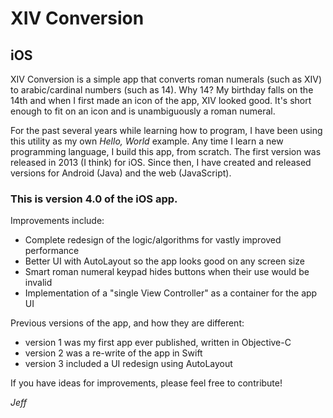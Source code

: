 # XIV Conversion
## iOS

XIV Conversion is a simple app that converts roman numerals (such as XIV) to arabic/cardinal numbers (such as 14).  Why 14?  My birthday falls on the 14th and when I first made an icon of the app, XIV looked good.  It's short enough to fit on an icon and is unambiguously a roman numeral.

For the past several years while learning how to program, I have been using this utility as my own *Hello, World* example.  Any time I learn a new programming language, I build this app, from scratch.  The first version was released in 2013 (I think) for iOS.  Since then, I have created and released versions for Android (Java) and the web (JavaScript).

### This is version 4.0 of the iOS app.  
Improvements include:
- Complete redesign of the logic/algorithms for vastly improved performance
- Better UI with AutoLayout so the app looks good on any screen size
- Smart roman numeral keypad hides buttons when their use would be invalid
- Implementation of a "single View Controller" as a container for the app UI

Previous versions of the app, and how they are different:
- version 1 was my first app ever published, written in Objective-C
- version 2 was a re-write of the app in Swift
- version 3 included a UI redesign using AutoLayout

If you have ideas for improvements, please feel free to contribute!

*Jeff*
